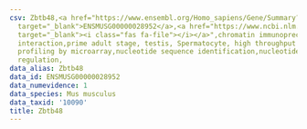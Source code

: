 ```yaml
---
csv: Zbtb48,<a href="https://www.ensembl.org/Homo_sapiens/Gene/Summary?db=core;g=ENSMUSG00000028952"
  target="_blank">ENSMUSG00000028952</a>,<a href="https://www.ncbi.nlm.nih.gov/pubmed/23834426"
  target="_blank"><i class="fas fa-file"></i></a>",chromatin immunoprecipitation assay,direct
  interaction,prime adult stage, testis, Spermatocyte, high throughput transcription
  profiling by microarray,nucleotide sequence identification,nucleotide sequence identification,transcriptional
  regulation,
data_alias: Zbtb48
data_id: ENSMUSG00000028952
data_numevidence: 1
data_species: Mus musculus
data_taxid: '10090'
title: Zbtb48
---
```

